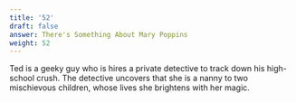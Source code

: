 ```yaml
---
title: '52'
draft: false
answer: There's Something About Mary Poppins
weight: 52
---
```

Ted is a geeky guy who is hires a private detective to track down his high-school crush. The detective uncovers that she is a nanny to two mischievous children, whose lives she brightens with her magic.